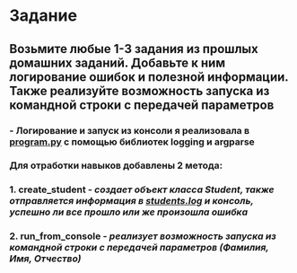 # Задание

## Возьмите любые 1-3 задания из прошлых домашних заданий. Добавьте к ним логирование ошибок и полезной информации. Также реализуйте возможность запуска из командной строки с передачей параметров

### - Логирование и запуск из консоли я реализовала в [**program.py**](https://github.com/KuzminaElizavetaV/Python_GB/blob/main/HomeWork/Lesson_14/Student/program.py "Ссылка на файл") с помощью библиотек logging и argparse
### Для отработки навыков добавлены 2 метода:  
### 1. **create_student** - *создает объект класса Student, также отправляется информация в [**students.log**](https://github.com/KuzminaElizavetaV/Python_GB/blob/main/HomeWork/Lesson_14/Student/students.log "Ссылка на файл") и консоль, успешно ли все прошло или же произошла ошибка*
### 2. **run_from_console** - *реализует возможность запуска из командной строки с передачей параметров (Фамилия, Имя, Отчество)*

 



  